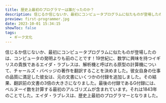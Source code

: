 ```yaml
---
title: 歴史上最初のプログラマーは誰だったのか？
description: 信じるか信じないか、最初にコンピュータプログラムに似たものが登場したのは、コンピュータの発明よりも前のことです！
preview: first-programmer.jpg
date: 2023-10-01 15:34:15
showToc: false
tags:
  - ギーク文化
---
```


信じるか信じないか、最初にコンピュータプログラムに似たものが登場したのは、コンピュータの発明よりも前のことです！19世紀に、数学に興味を持つイギリスの貴族であるエイダ・ラブレスは、解析機と呼ばれる原型の計算機について、チャールズ・バベッジの著作を翻訳することを決めました。彼女自身の仕事の品質に満足した彼女は、元の文書にいくつかの付録を追加しました。その結果、翻訳前の文書の3倍の大きさになりました。最後の付録であるG付録には、ベルヌーイ数を計算する最初のアルゴリズムが含まれています。それは1843年のことでした。エイダ・ラブレスは、歴史上最初のプログラマーとなりました。